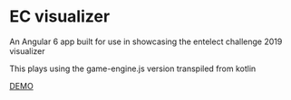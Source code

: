 <h1>EC visualizer</h1>

<p>An Angular 6 app built for use in showcasing the entelect challenge 2019 visualizer
</p>

<p>This plays using the game-engine.js version transpiled from kotlin</p>
<a href="https://ec-2019-prototype.blaarkies.com">DEMO</a>

